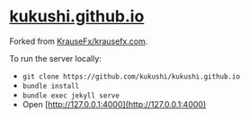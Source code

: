 # [kukushi.github.io](https://kukushi.github.io)

Forked from [KrauseFx/krausefx.com](https://github.com/KrauseFx/krausefx.com/).

To run the server locally:

- `git clone https://github.com/kukushi/kukushi.github.io`
- `bundle install`
- `bundle exec jekyll serve`
- Open [http://127.0.0.1:4000](http://127.0.0.1:4000)
